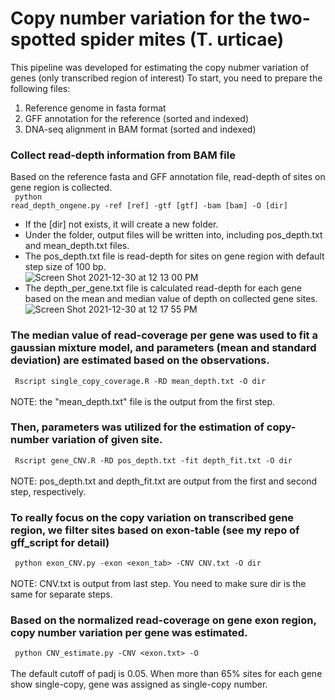 # Copy number variation for the two-spotted spider mites (T. urticae)

This pipeline was developed for estimating the copy nubmer variation of genes (only transcribed region of interest)
To start, you need to prepare the following files:
1. Reference genome in fasta format
2. GFF annotation for the reference (sorted and indexed)
3. DNA-seq alignment in BAM format (sorted and indexed)

### Collect read-depth information from BAM file 
Based on the reference fasta and GFF annotation file, read-depth of sites on gene region is collected. <br>
<code> python read_depth_ongene.py -ref [ref] -gtf [gtf] -bam [bam] -O [dir] </code> <br>
- If the [dir] not exists, it will create a new folder. <br>
- Under the folder, output files will be written into, including pos_depth.txt and mean_depth.txt files. <br>
- The pos_depth.txt file is read-depth for sites on gene region with default step size of 100 bp. <br>
  ![Screen Shot 2021-12-30 at 12 13 00 PM](https://user-images.githubusercontent.com/63678158/147781629-e1a2d72b-6672-4304-9a55-a79423ea243c.png)
- The depth_per_gene.txt file is calculated read-depth for each gene based on the mean and median value of depth on collected gene sites. <br> 
  ![Screen Shot 2021-12-30 at 12 17 55 PM](https://user-images.githubusercontent.com/63678158/147781946-80e304e0-18df-4d83-945c-684ae22d5115.png)

### The median value of read-coverage per gene was used to fit a gaussian mixture model, and parameters (mean and standard deviation) are estimated based on the observations. 
<code> Rscript single_copy_coverage.R -RD mean_depth.txt -O dir </code> <br>
NOTE: the "mean_depth.txt" file is the output from the first step.
### Then, parameters was utilized for the estimation of copy-number variation of given site. 
<code> Rscript gene_CNV.R -RD pos_depth.txt -fit depth_fit.txt -O dir </code> <br>
NOTE: pos_depth.txt and depth_fit.txt are output from the first and second step, respectively. 
### To really focus on the copy variation on transcribed gene region, we filter sites based on exon-table (see my repo of gff_script for detail)
<code> python exon_CNV.py -exon <exon_tab> -CNV CNV.txt -O dir </code> <br>
NOTE: CNV.txt is output from last step. You need to make sure dir is the same for separate steps. 
### Based on the normalized read-coverage on gene exon region, copy number variation per gene was estimated. 
<code> python CNV_estimate.py -CNV <exon.txt> -O <output> </code> <br>
The default cutoff of padj is 0.05. When more than 65% sites for each gene show single-copy, gene was assigned as single-copy number. <br>  
